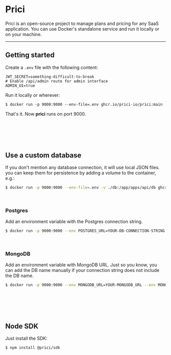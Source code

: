 # Prici

Prici is an open-source project to manage plans and pricing for any SaaS application.
You can use Docker's standalone service and run it locally or on your machine.

-------
## Getting started

Create a `.env` file with the following content:
```dotenv
JWT_SECRET=something-difficult-to-break
# Enable /api/admin route for admin interface
ADMIN_UI=true
```

Run it locally or wherever:
```shell
$ docker run -p 9000:9000 --env-file=.env ghcr.io/prici-io/prici:main
```

That's it. Now **prici** runs on port 9000.

</br></br>
-------
## Use a custom database

If you don't mention any database connection, it will use local JSON files.
you can keep them for persistence by adding a volume to the container, e.g.:

```sh
$ docker run -p 9000:9000 --env-file=.env -v ./db:/app/apps/api/db ghcr.io/prici-io/prici:main
```
</br>

### Postgres

Add an environment variable with the Postgres connection string.

```sh
$ docker run -p 9000:9000 --env POSTGRES_URL=YOUR-DB-CONNECTION-STRING ghcr.io/prici-io/prici:main
```
</br>

### MongoDB

Add an environment variable with MongoDB URL.
Just so you know, you can add the DB name manually if your connection string does not include the DB name.

```sh
$ docker run -p 9000:9000 --env MONGODB_URL=YOUR-MONGODB_URL --env MONGODB_DB_NAME=YOUR_DB_NAME_OPTIONAL ghcr.io/prici-io/prici:main
```
</br></br>
-------
## Node SDK

Just install the SDK:
```sh
$ npm install @prici/sdk
```

